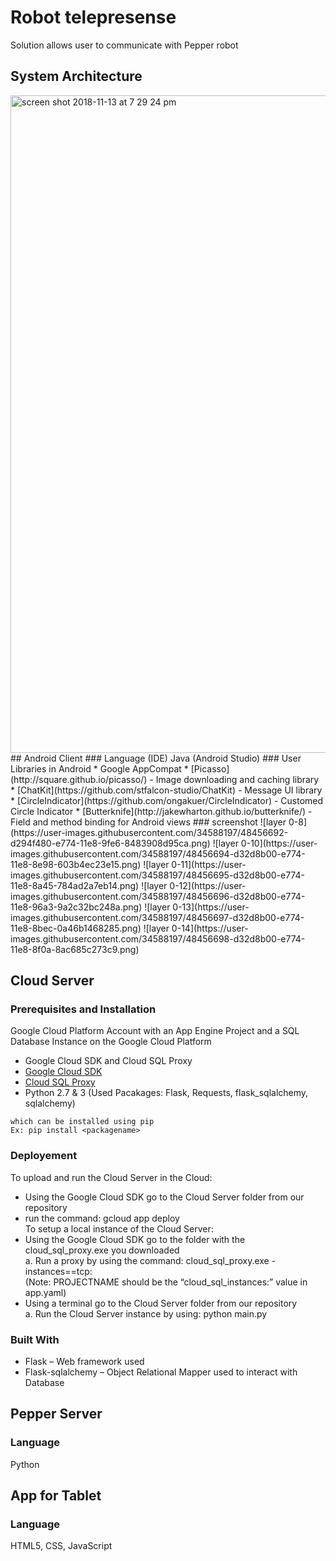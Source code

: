 # Robot telepresense
Solution allows user to communicate with Pepper robot
## System Architecture
<img width="1052" alt="screen shot 2018-11-13 at 7 29 24 pm" src="https://user-images.githubusercontent.com/34588197/48458275-7fbe3b80-e77a-11e8-9f69-00dcce7f954d.png"/>
## Android Client
### Language (IDE)
Java (Android Studio)
### User Libraries in Android
* Google AppCompat
* [Picasso](http://square.github.io/picasso/) - Image downloading and caching library
* [ChatKit](https://github.com/stfalcon-studio/ChatKit) - Message UI library
* [CircleIndicator](https://github.com/ongakuer/CircleIndicator) - Customed Circle Indicator
* [Butterknife](http://jakewharton.github.io/butterknife/) - Field and method binding for Android views
### screenshot 
![layer 0-8](https://user-images.githubusercontent.com/34588197/48456692-d294f480-e774-11e8-9fe6-8483908d95ca.png)
![layer 0-10](https://user-images.githubusercontent.com/34588197/48456694-d32d8b00-e774-11e8-8e98-603b4ec23e15.png)
![layer 0-11](https://user-images.githubusercontent.com/34588197/48456695-d32d8b00-e774-11e8-8a45-784ad2a7eb14.png) 
![layer 0-12](https://user-images.githubusercontent.com/34588197/48456696-d32d8b00-e774-11e8-96a3-9a2c32bc248a.png)
![layer 0-13](https://user-images.githubusercontent.com/34588197/48456697-d32d8b00-e774-11e8-8bec-0a46b1468285.png)
![layer 0-14](https://user-images.githubusercontent.com/34588197/48456698-d32d8b00-e774-11e8-8f0a-8ac685c273c9.png)

## Cloud Server
### Prerequisites and Installation
Google Cloud Platform Account with an App Engine Project and a SQL Database Instance on the Google Cloud Platform
* Google Cloud SDK and Cloud SQL Proxy
* [Google Cloud SDK](https://cloud.google.com/sdk/install)
* [Cloud SQL Proxy](https://cloud.google.com/sql/docs/mysql/sql-proxy)
* Python 2.7 & 3 (Used Pacakages: Flask, Requests, flask_sqlalchemy, sqlalchemy)
```
which can be installed using pip
Ex: pip install <packagename>
```
### Deployement
To upload and run the Cloud Server in the Cloud:
* Using the Google Cloud SDK go to the Cloud Server folder from our repository
* run the command: gcloud app deploy </br>
To setup a local instance of the Cloud Server:
* Using the Google Cloud SDK go to the folder with the cloud_sql_proxy.exe you downloaded </br>
  a. Run a proxy by using the command: cloud_sql_proxy.exe -instances=<PROJECTNAME>=tcp:<PORT> </br>
      (Note: PROJECTNAME should be the “cloud_sql_instances:” value in app.yaml) </br>
* Using a terminal go to the Cloud Server folder from our repository </br>
  a. Run the Cloud Server instance by using:	python main.py
### Built With
* Flask – Web framework used
* Flask-sqlalchemy – Object Relational Mapper used to interact with Database

## Pepper Server
### Language
Python

## App for Tablet
### Language
HTML5, CSS, JavaScript


